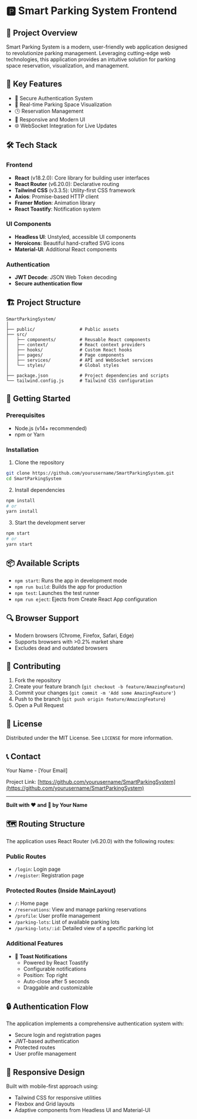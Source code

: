 # 🅿️ Smart Parking System Frontend

## 🌟 Project Overview

Smart Parking System is a modern, user-friendly web application designed to revolutionize parking management. Leveraging cutting-edge web technologies, this application provides an intuitive solution for parking space reservation, visualization, and management.

## 🚀 Key Features

- 🔐 Secure Authentication System
- 📍 Real-time Parking Space Visualization
- 🕒 Reservation Management
- 📱 Responsive and Modern UI
- 🌐 WebSocket Integration for Live Updates

## 🛠 Tech Stack

### Frontend
- **React** (v18.2.0): Core library for building user interfaces
- **React Router** (v6.20.0): Declarative routing
- **Tailwind CSS** (v3.3.5): Utility-first CSS framework
- **Axios**: Promise-based HTTP client
- **Framer Motion**: Animation library
- **React Toastify**: Notification system

### UI Components
- **Headless UI**: Unstyled, accessible UI components
- **Heroicons**: Beautiful hand-crafted SVG icons
- **Material-UI**: Additional React components

### Authentication
- **JWT Decode**: JSON Web Token decoding
- **Secure authentication flow**

## 🏗 Project Structure

```
SmartParkingSystem/
│
├── public/                 # Public assets
├── src/
│   ├── components/         # Reusable React components
│   ├── context/            # React context providers
│   ├── hooks/              # Custom React hooks
│   ├── pages/              # Page components
│   ├── services/           # API and WebSocket services
│   └── styles/             # Global styles
│
├── package.json            # Project dependencies and scripts
└── tailwind.config.js      # Tailwind CSS configuration
```

## 🚦 Getting Started

### Prerequisites
- Node.js (v14+ recommended)
- npm or Yarn

### Installation

1. Clone the repository
```bash
git clone https://github.com/yourusername/SmartParkingSystem.git
cd SmartParkingSystem
```

2. Install dependencies
```bash
npm install
# or
yarn install
```

3. Start the development server
```bash
npm start
# or
yarn start
```

## 📦 Available Scripts

- `npm start`: Runs the app in development mode
- `npm run build`: Builds the app for production
- `npm test`: Launches the test runner
- `npm run eject`: Ejects from Create React App configuration

## 🔍 Browser Support

- Modern browsers (Chrome, Firefox, Safari, Edge)
- Supports browsers with >0.2% market share
- Excludes dead and outdated browsers

## 🤝 Contributing

1. Fork the repository
2. Create your feature branch (`git checkout -b feature/AmazingFeature`)
3. Commit your changes (`git commit -m 'Add some AmazingFeature'`)
4. Push to the branch (`git push origin feature/AmazingFeature`)
5. Open a Pull Request

## 📄 License

Distributed under the MIT License. See `LICENSE` for more information.

## 📞 Contact

Your Name - [Your Email]

Project Link: [https://github.com/yourusername/SmartParkingSystem](https://github.com/yourusername/SmartParkingSystem)

---

**Built with ❤️ and 🚀 by Your Name** 

## 🗺 Routing Structure

The application uses React Router (v6.20.0) with the following routes:

### Public Routes
- `/login`: Login page
- `/register`: Registration page

### Protected Routes (Inside MainLayout)
- `/`: Home page
- `/reservations`: View and manage parking reservations
- `/profile`: User profile management
- `/parking-lots`: List of available parking lots
- `/parking-lots/:id`: Detailed view of a specific parking lot

### Additional Features
- 🔔 **Toast Notifications**
  - Powered by React Toastify
  - Configurable notifications
  - Position: Top right
  - Auto-close after 5 seconds
  - Draggable and customizable

## 🔒 Authentication Flow

The application implements a comprehensive authentication system with:
- Secure login and registration pages
- JWT-based authentication
- Protected routes
- User profile management

## 🌈 Responsive Design

Built with mobile-first approach using:
- Tailwind CSS for responsive utilities
- Flexbox and Grid layouts
- Adaptive components from Headless UI and Material-UI 